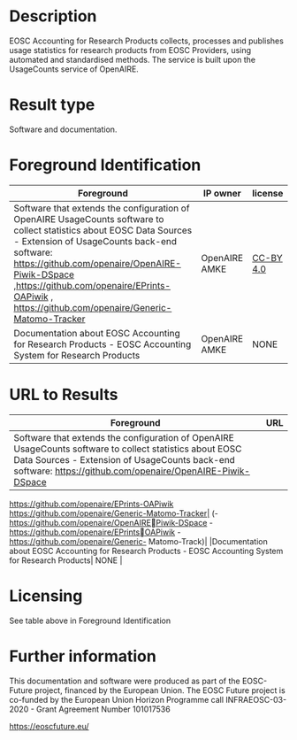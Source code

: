# Description

EOSC Accounting for Research Products collects, processes and publishes usage statistics for research products from EOSC Providers, using automated and standardised methods. The service is built upon the UsageCounts service of OpenAIRE.

# Result type

Software and documentation.

# Foreground Identification

| Foreground | IP owner | license|
|------------|----------|--------|
|Software that extends the configuration of OpenAIRE UsageCounts software to collect statistics about EOSC Data Sources - Extension of UsageCounts back-end software: https://github.com/openaire/OpenAIRE-Piwik-DSpace ,https://github.com/openaire/EPrints-OAPiwik , https://github.com/openaire/Generic-Matomo-Tracker | OpenAIRE AMKE |[CC-BY 4.0](https://creativecommons.org/licenses/by/4.0/deed.es)|
|Documentation about EOSC Accounting for Research Products - EOSC Accounting System for Research Products|OpenAIRE AMKE|NONE|

# URL to Results

| Foreground | URL|
|------------|----------|
|Software that extends the configuration of OpenAIRE UsageCounts software to collect statistics about EOSC Data Sources - Extension of UsageCounts back-end software: https://github.com/openaire/OpenAIRE-Piwik-DSpace 
https://github.com/openaire/EPrints-OAPiwik 
https://github.com/openaire/Generic-Matomo-Tracker| (-https://github.com/openaire/OpenAIREPiwik-DSpace -https://github.com/openaire/EPrintsOAPiwik -https://github.com/openaire/Generic- Matomo-Track)|
|Documentation about EOSC Accounting for Research Products - EOSC Accounting System for Research Products| NONE |

# Licensing
See table above in Foreground Identification

# Further information
This documentation and software were produced as part of the EOSC-Future project, financed by the European Union.
The EOSC Future project is co-funded by the European Union Horizon Programme call INFRAEOSC-03-2020 - Grant Agreement Number 101017536

https://eoscfuture.eu/


